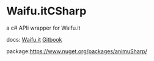 # Waifu.itCSharp

a c# APIi wrapper for Waifu.it

docs: [Waifu.it](https://waifu.it/)
[Gitbook](https://animu-sharp.gitbook.io/api-docs/)

package:https://www.nuget.org/packages/animuSharp/
